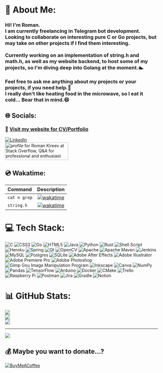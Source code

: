# 💫 About Me:
### Hi! I'm Roman.<br>I am currently freelancing in Telegram bot development.<br>Looking to collaborate on interesting pure C or Go projects, but may take on other projects if I find them interesting.<br><br>Currently working on an implementation of string.h and math.h, as well as my website backend, to host some of my projects, so I'm diving deep into Golang at the moment.🏊<br><br>Feel free to ask me anything about my projects or your projects, if you need help.🌟<br>I really don't like heating food in the microwave, so I eat it cold... Bear that in mind.😄


## 🌐 Socials:
### 📄 [Visit my website for CV/Portfolio](https://kireevroman.com)
[![LinkedIn](https://img.shields.io/badge/LinkedIn-%230077B5.svg?logo=linkedin&logoColor=white)](https://linkedin.com/in/kireevroman)
<br><a href="https://stackoverflow.com/users/20749883/roman-kireev"><img src="https://stackoverflow.com/users/flair/20749883.png" width="208" height="58" alt="profile for Roman Kireev at Stack Overflow, Q&amp;A for professional and enthusiast programmers" title="profile for Roman Kireev at Stack Overflow, Q&amp;A for professional and enthusiast programmers"></a>

## 💿 Wakatime:
| Command | Description |
| :--- | :---: |
| `cat n grep` |  [![wakatime](https://wakatime.com/badge/github/kireevroi/catngrep.svg)](https://wakatime.com/badge/github/kireevroi/catngrep) |
| `string.h` | [![wakatime](https://wakatime.com/badge/github/cormacsi/s69_strings-.svg)](https://wakatime.com/badge/github/cormacsi/s69_strings-) |

# 💻 Tech Stack:
![C](https://img.shields.io/badge/c-%2300599C.svg?style=for-the-badge&logo=c&logoColor=white) ![CSS3](https://img.shields.io/badge/css3-%231572B6.svg?style=for-the-badge&logo=css3&logoColor=white) ![Go](https://img.shields.io/badge/go-%2300ADD8.svg?style=for-the-badge&logo=go&logoColor=white) ![HTML5](https://img.shields.io/badge/html5-%23E34F26.svg?style=for-the-badge&logo=html5&logoColor=white) ![Java](https://img.shields.io/badge/java-%23ED8B00.svg?style=for-the-badge&logo=java&logoColor=white) ![Python](https://img.shields.io/badge/python-3670A0?style=for-the-badge&logo=python&logoColor=ffdd54) ![Rust](https://img.shields.io/badge/rust-%23000000.svg?style=for-the-badge&logo=rust&logoColor=white) ![Shell Script](https://img.shields.io/badge/shell_script-%23121011.svg?style=for-the-badge&logo=gnu-bash&logoColor=white) ![Heroku](https://img.shields.io/badge/heroku-%23430098.svg?style=for-the-badge&logo=heroku&logoColor=white) ![Spring](https://img.shields.io/badge/spring-%236DB33F.svg?style=for-the-badge&logo=spring&logoColor=white) ![Qt](https://img.shields.io/badge/Qt-%23217346.svg?style=for-the-badge&logo=Qt&logoColor=white) ![OpenCV](https://img.shields.io/badge/opencv-%23white.svg?style=for-the-badge&logo=opencv&logoColor=white) ![Apache](https://img.shields.io/badge/apache-%23D42029.svg?style=for-the-badge&logo=apache&logoColor=white) ![Apache Maven](https://img.shields.io/badge/Apache%20Maven-C71A36?style=for-the-badge&logo=Apache%20Maven&logoColor=white) ![Jenkins](https://img.shields.io/badge/jenkins-%232C5263.svg?style=for-the-badge&logo=jenkins&logoColor=white) ![MySQL](https://img.shields.io/badge/mysql-%2300f.svg?style=for-the-badge&logo=mysql&logoColor=white) ![Postgres](https://img.shields.io/badge/postgres-%23316192.svg?style=for-the-badge&logo=postgresql&logoColor=white) ![SQLite](https://img.shields.io/badge/sqlite-%2307405e.svg?style=for-the-badge&logo=sqlite&logoColor=white) ![Adobe After Effects](https://img.shields.io/badge/Adobe%20After%20Effects-9999FF.svg?style=for-the-badge&logo=Adobe%20After%20Effects&logoColor=white) ![Adobe Illustrator](https://img.shields.io/badge/adobeillustrator-%23FF9A00.svg?style=for-the-badge&logo=adobeillustrator&logoColor=white) ![Adobe Premiere Pro](https://img.shields.io/badge/Adobe%20Premiere%20Pro-9999FF.svg?style=for-the-badge&logo=Adobe%20Premiere%20Pro&logoColor=white) ![Adobe Photoshop](https://img.shields.io/badge/adobephotoshop-%2331A8FF.svg?style=for-the-badge&logo=adobephotoshop&logoColor=white) ![Gimp Gnu Image Manipulation Program](https://img.shields.io/badge/Gimp-657D8B?style=for-the-badge&logo=gimp&logoColor=FFFFFF) ![Inkscape](https://img.shields.io/badge/Inkscape-e0e0e0?style=for-the-badge&logo=inkscape&logoColor=080A13) ![Canva](https://img.shields.io/badge/Canva-%2300C4CC.svg?style=for-the-badge&logo=Canva&logoColor=white) ![NumPy](https://img.shields.io/badge/numpy-%23013243.svg?style=for-the-badge&logo=numpy&logoColor=white) ![Pandas](https://img.shields.io/badge/pandas-%23150458.svg?style=for-the-badge&logo=pandas&logoColor=white) ![TensorFlow](https://img.shields.io/badge/TensorFlow-%23FF6F00.svg?style=for-the-badge&logo=TensorFlow&logoColor=white) ![Arduino](https://img.shields.io/badge/-Arduino-00979D?style=for-the-badge&logo=Arduino&logoColor=white) ![Docker](https://img.shields.io/badge/docker-%230db7ed.svg?style=for-the-badge&logo=docker&logoColor=white) ![CMake](https://img.shields.io/badge/CMake-%23008FBA.svg?style=for-the-badge&logo=cmake&logoColor=white) ![Trello](https://img.shields.io/badge/Trello-%23026AA7.svg?style=for-the-badge&logo=Trello&logoColor=white) ![Raspberry Pi](https://img.shields.io/badge/-RaspberryPi-C51A4A?style=for-the-badge&logo=Raspberry-Pi) ![Postman](https://img.shields.io/badge/Postman-FF6C37?style=for-the-badge&logo=postman&logoColor=white) ![Jira](https://img.shields.io/badge/jira-%230A0FFF.svg?style=for-the-badge&logo=jira&logoColor=white) ![Gradle](https://img.shields.io/badge/Gradle-02303A.svg?style=for-the-badge&logo=Gradle&logoColor=white) ![Notion](https://img.shields.io/badge/Notion-%23000000.svg?style=for-the-badge&logo=notion&logoColor=white)
# 📊 GitHub Stats:
![](https://github-readme-stats.vercel.app/api?username=kireevroi&theme=vue-dark&hide_border=false&include_all_commits=true&count_private=true)<br/>
![](https://github-readme-streak-stats.herokuapp.com/?user=kireevroi&theme=vue-dark&hide_border=false)<br/>
![](https://github-readme-stats.vercel.app/api/top-langs/?username=kireevroi&theme=vue-dark&hide_border=false&include_all_commits=true&count_private=true&layout=compact)

---
[![](https://visitcount.itsvg.in/api?id=kireevroi&icon=4&color=0)](https://visitcount.itsvg.in)

  ## 💰 Maybe you want to donate...?
  [![BuyMeACoffee](https://img.shields.io/badge/Buy%20Me%20a%20Coffee-ffdd00?style=for-the-badge&logo=buy-me-a-coffee&logoColor=black)](https://buymeacoffee.com/kireevroi) 

  
<!-- Proudly created with GPRM ( https://gprm.itsvg.in ) as well as some personal know-how :D -->

